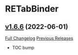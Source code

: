# RETabBinder

## [v1.6.6](https://github.com/AcidWeb/RETabBinder/tree/v1.6.6) (2022-06-01)
[Full Changelog](https://github.com/AcidWeb/RETabBinder/compare/v1.6.5...v1.6.6) [Previous Releases](https://github.com/AcidWeb/RETabBinder/releases)

- TOC bump  
